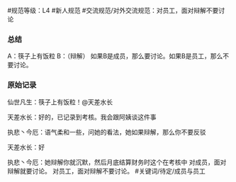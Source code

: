 #规范等级：L4 
#新人规范
#交流规范/对外交流规范：对员工，面对辩解不要讨论
### 总结
A：筷子上有饭粒
B：（辩解）
如果B是成员，那么要讨论。如果B是员工，那么不要讨论。

### 原始记录
仙世凡生：筷子上有饭粒！@天差水长

天差水长：好的，已记录到考核。我会跟阿姨谈这件事

执悲丶今厄：语气柔和一些，问她的看法，她如果辩解，那么你不要反驳

天差水长：好

执悲丶今厄：她辩解你就沉默，然后月底结算财务时这个在考核中
对成员，面对辩解就要讨论。
对员工，面对辩解不要讨论。
#关键词/待定/成员与员工

